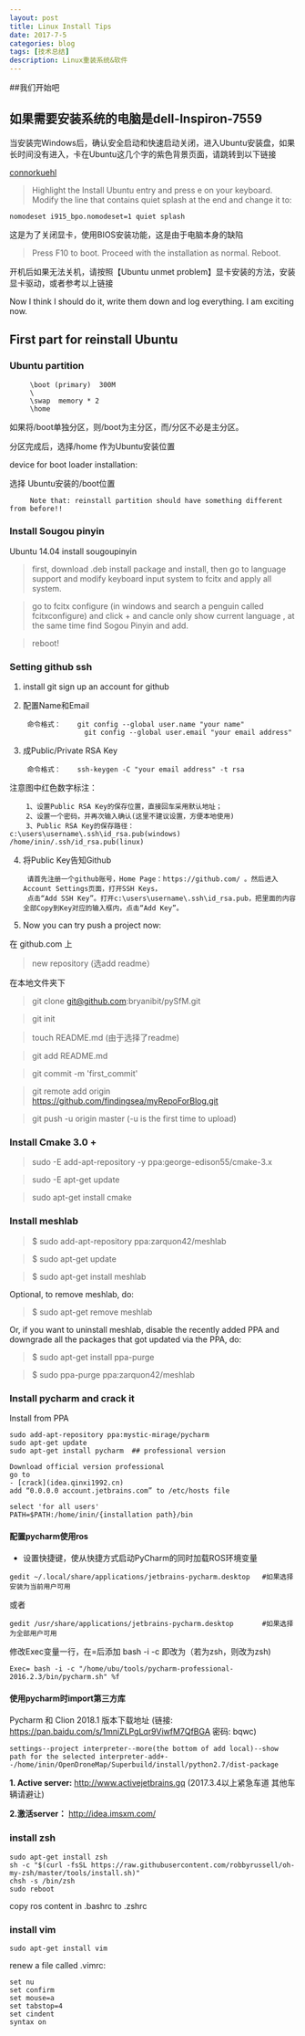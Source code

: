 ```yaml
---
layout: post
title: Linux Install Tips
date: 2017-7-5
categories: blog
tags: [技术总结]
description: Linux重装系统&软件
---
```


##我们开始吧

## 如果需要安装系统的电脑是dell-Inspiron-7559

当安装完Windows后，确认安全启动和快速启动关闭，进入Ubuntu安装盘，如果长时间没有进入，卡在Ubuntu这几个字的紫色背景页面，请跳转到以下链接

[connorkuehl](https://connorkuehl.github.io/dell-inspiron-7559-linux-guide/index.html)

> Highlight the Install Ubuntu entry and press e on your keyboard.
> Modify the line that contains quiet splash at the end and change it to:

```
nomodeset i915_bpo.nomodeset=1 quiet splash
```
这是为了关闭显卡，使用BIOS安装功能，这是由于电脑本身的缺陷

> Press F10 to boot.
> Proceed with the installation as normal.
> Reboot.

开机后如果无法关机，请按照【Ubuntu unmet problem】显卡安装的方法，安装显卡驱动，或者参考以上链接

Now I think I should do it, write them down and log everything. I am exciting now.

## First part for reinstall Ubuntu


### Ubuntu partition

         \boot (primary)  300M
         \
         \swap  memory * 2
         \home

如果将/boot单独分区，则/boot为主分区，而/分区不必是主分区。

分区完成后，选择/home 作为Ubuntu安装位置

device for boot loader installation:

选择 Ubuntu安装的/boot位置

         Note that: reinstall partition should have something different from before!!

### Install Sougou pinyin


Ubuntu 14.04 install sougoupinyin


>first, download .deb install package and install, then go to language support and modify keyboard input system to fcitx and apply all system.

>go to fcitx configure (in windows and search a penguin called fcitxconfigure) and click + and cancle only show current language , at the same time find Sogou Pinyin and add.

>reboot!

### Setting github ssh

1. install git  sign up an account for github

2. 配置Name和Email

        命令格式：    git config --global user.name "your name"
                      git config --global user.email "your email address"

3. 成Public/Private RSA Key

        命令格式：    ssh-keygen -C "your email address" -t rsa

 注意图中红色数字标注：

        1、设置Public RSA Key的保存位置，直接回车采用默认地址；
        2、设置一个密码，并再次输入确认(这里不建议设置，方便本地使用)
        3、Public RSA Key的保存路径：c:\users\username\.ssh\id_rsa.pub(windows) /home/inin/.ssh/id_rsa.pub(linux)

4. 将Public Key告知Github

        请首先注册一个github账号，Home Page：https://github.com/ 。然后进入Account Settings页面，打开SSH Keys，
        点击“Add SSH Key”。打开c:\users\username\.ssh\id_rsa.pub，把里面的内容全部Copy到Key对应的输入框内，点击“Add Key”。

5. Now you can try push a project now:

在 github.com 上

>new repository (选add readme）

在本地文件夹下

>git clone git@github.com:bryanibit/pySfM.git

>git init

>touch README.md (由于选择了readme)

>git add README.md

>git commit -m 'first_commit'

>git remote add origin https://github.com/findingsea/myRepoForBlog.git

>git push -u origin master (-u is the first time to upload)

### Install Cmake 3.0 +

>sudo -E add-apt-repository -y ppa:george-edison55/cmake-3.x

>sudo -E apt-get update

>sudo apt-get install cmake

### Install meshlab

>$ sudo add-apt-repository ppa:zarquon42/meshlab

>$ sudo apt-get update

>$ sudo apt-get install meshlab

  Optional, to remove meshlab, do:

>$ sudo apt-get remove meshlab

  Or, if you want to uninstall meshlab, disable the recently added PPA and downgrade all the packages that got updated via the PPA, do:

>$ sudo apt-get install ppa-purge

>$ sudo ppa-purge ppa:zarquon42/meshlab

### Install pycharm and crack it

Install from PPA

```
sudo add-apt-repository ppa:mystic-mirage/pycharm
sudo apt-get update
sudo apt-get install pycharm  ## professional version
```

```
Download official version professional
go to  
- [crack](idea.qinxi1992.cn)
add “0.0.0.0 account.jetbrains.com” to /etc/hosts file
```

```
select 'for all users'
PATH=$PATH:/home/inin/{installation path}/bin
```

#### 配置pycharm使用ros

* 设置快捷键，使从快捷方式启动PyCharm的同时加载ROS环境变量

```
gedit ~/.local/share/applications/jetbrains-pycharm.desktop   #如果选择安装为当前用户可用
```

或者

```
gedit /usr/share/applications/jetbrains-pycharm.desktop       #如果选择为全部用户可用
```

修改Exec变量一行，在=后添加 bash -i -c 即改为（若为zsh，则改为zsh)

```
Exec= bash -i -c "/home/ubu/tools/pycharm-professional-2016.2.3/bin/pycharm.sh" %f
```

#### 使用pycharm时import第三方库

Pycharm 和 Clion 2018.1 版本下载地址 (链接: https://pan.baidu.com/s/1mniZLPgLqr9ViwfM7QfBGA 密码: bqwc)

```
settings--project interpreter--more(the bottom of add local)--show path for the selected interpreter-add+--/home/inin/OpenDroneMap/Superbuild/install/python2.7/dist-package
```
**1. Active server:** http://www.activejetbrains.gq (2017.3.4以上紧急车道 其他车辆请避让)

**2.激活server：** http://idea.imsxm.com/

### install zsh

```
sudo apt-get install zsh
sh -c "$(curl -fsSL https://raw.githubusercontent.com/robbyrussell/oh-my-zsh/master/tools/install.sh)"
chsh -s /bin/zsh
sudo reboot
```
copy ros content in .bashrc to .zshrc

### install vim

```
sudo apt-get install vim
```

renew a file called .vimrc:

```
set nu
set confirm
set mouse=a
set tabstop=4
set cindent
syntax on
```

